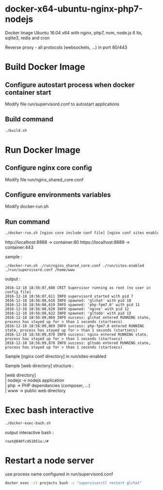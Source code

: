 # docker-x64-ubuntu-nginx-php7-nodejs
Docker Image Ubuntu 16.04 x64 with nginx, php7, nvm, node.js 6 lts, sqlite3, redis and cron 

Reverse proxy - all protocols (websockets, ...) in port 80/443


# Build Docker Image

## Configure autostart process when docker container start

Modify file run/supervisord.conf to autostart applications

## Build command

```bash
./build.sh
```

# Run Docker Image

## Configure nginx core config

Modify file run/nginx_shared_core.conf

## Configure environments variables

Modify docker-run.sh

## Run command

```bash
./docker-run.sh [nginx core include conf file] [nginx conf sites enabled directory] [supervisord.conf file] [web directory]
```

http://localhost:8888 -> container:80
https://localhost:8889 -> container:443

sample : 

```console
./docker-run.sh ./run/nginx_shared_core.conf ./run/sites-enabled ./run/supervisord.conf /home/www
```

output : 

```console
2016-12-18 18:56:07,608 CRIT Supervisor running as root (no user in config file)
2016-12-18 18:56:07,611 INFO supervisord started with pid 7
2016-12-18 18:56:08,616 INFO spawned: 'glchat' with pid 10
2016-12-18 18:56:08,619 INFO spawned: 'php-fpm7.0' with pid 11
2016-12-18 18:56:08,620 INFO spawned: 'nginx' with pid 12
2016-12-18 18:56:08,622 INFO spawned: 'gltodo' with pid 13
2016-12-18 18:56:09,869 INFO success: glchat entered RUNNING state, process has stayed up for > than 1 seconds (startsecs)
2016-12-18 18:56:09,869 INFO success: php-fpm7.0 entered RUNNING state, process has stayed up for > than 1 seconds (startsecs)
2016-12-18 18:56:09,870 INFO success: nginx entered RUNNING state, process has stayed up for > than 1 seconds (startsecs)
2016-12-18 18:56:09,870 INFO success: gltodo entered RUNNING state, process has stayed up for > than 1 seconds (startsecs)
```

Sample [nginx conf directory] in run/sites-enabled

Sample [web directory] structure : 

[web directory]  
      | nodejs -> nodejs application  
      | php -> PHP dependancies (composer, ...)  
      | www -> public web directory  
      

# Exec bash interactive

```bash
./docker-exec-bash.sh
```
output interactive bash : 

```console
root@840fc451051a:/# 
```

# Restart a node server

use process name configured in run/supervisord.conf

```bash
docker exec -it projects bash -c "supervisorctl restart glchat"
```
